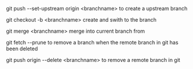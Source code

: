 <p>git push --set-upstream origin &lt;branchname&gt; to create a upstream branch</p>
<p>git checkout -b &lt;branchname&gt; create and swith to the branch</p>
<p>git merge &lt;branchname&gt; merge into current branch from <branchname></p>
<p>git fetch --prune to remove a branch when the remote branch in git has been deleted
<p>git push origin --delete &lt;branchname&gt; to remove a remote branch in git
